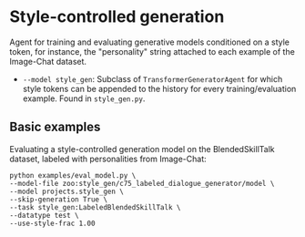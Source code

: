 # Style-controlled generation

Agent for training and evaluating generative models conditioned on a style token, for instance, the "personality" string attached to each example of the Image-Chat dataset.

- `--model style_gen`: Subclass of `TransformerGeneratorAgent` for which style tokens can be appended to the history for every training/evaluation example. Found in `style_gen.py`.

## Basic examples

Evaluating a style-controlled generation model on the BlendedSkillTalk dataset, labeled with personalities from Image-Chat:
```
python examples/eval_model.py \
--model-file zoo:style_gen/c75_labeled_dialogue_generator/model \
--model projects.style_gen \
--skip-generation True \
--task style_gen:LabeledBlendedSkillTalk \
--datatype test \
--use-style-frac 1.00
```
